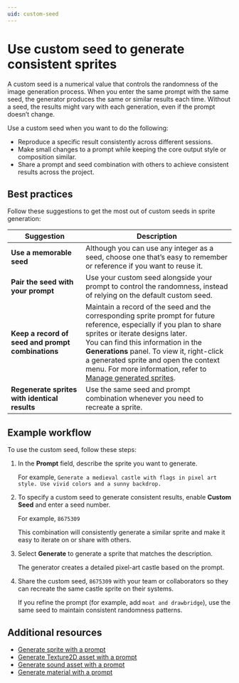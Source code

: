 ```yaml
---
uid: custom-seed
---
```


# Use custom seed to generate consistent sprites

A custom seed is a numerical value that controls the randomness of the image generation process. When you enter the same prompt with the same seed, the generator produces the same or similar results each time. Without a seed, the results might vary with each generation, even if the prompt doesn’t change.

Use a custom seed when you want to do the following:

* Reproduce a specific result consistently across different sessions.
* Make small changes to a prompt while keeping the core output style or composition similar.
* Share a prompt and seed combination with others to achieve consistent results across the project.

## Best practices

Follow these suggestions to get the most out of custom seeds in sprite generation:

| Suggestion | Description |
| ---------- | ------------ |
| **Use a memorable seed** | Although you can use any integer as a seed, choose one that’s easy to remember or reference if you want to reuse it.
| **Pair the seed with your prompt** | Use your custom seed alongside your prompt to control the randomness, instead of relying on the default custom seed. |
| **Keep a record of seed and prompt combinations** | Maintain a record of the seed and the corresponding sprite prompt for future reference, especially if you plan to share sprites or iterate designs later. <br>You can find this information in the **Generations** panel. To view it, right-click a generated sprite and open the context menu. For more information, refer to [Manage generated sprites](xref:manage-sprite).|
| **Regenerate sprites with identical results** | Use the same seed and prompt combination whenever you need to recreate a sprite. |

## Example workflow

To use the custom seed, follow these steps:

1.  In the **Prompt** field, describe the sprite you want to generate.

    For example, `Generate a medieval castle with flags in pixel art style. Use vivid colors and a sunny backdrop.`

1. To specify a custom seed to generate consistent results, enable **Custom Seed** and enter a seed number.

   For example, `8675309`

    This combination will consistently generate a similar sprite and make it easy to iterate on or share with others.
1. Select **Generate** to generate a sprite that matches the description.

   The generator creates a detailed pixel-art castle based on the prompt.

1. Share the custom seed, `8675309` with your team or collaborators so they can recreate the same castle sprite on their systems.

   If you refine the prompt (for example, add `moat and drawbridge`), use the same seed to maintain consistent randomness patterns.

## Additional resources

* [Generate sprite with a prompt](xref:generate-sprite)
* [Generate Texture2D asset with a prompt](xref:generate-texture2d)
* [Generate sound asset with a prompt](xref:sound-prompt)
* [Generate material with a prompt](xref:material-generate-prompt)